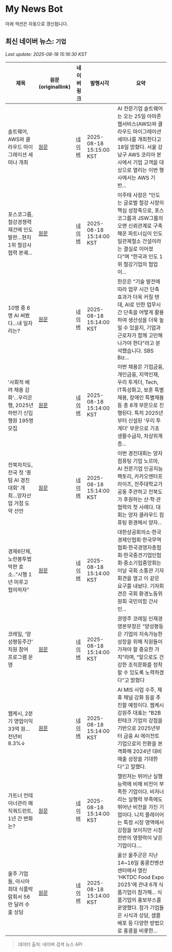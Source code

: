 # My News Bot

아래 섹션은 자동으로 갱신됩니다.

<!-- NEWS:START -->
## 최신 네이버 뉴스: `기업`
_Last update: 2025-08-18 15:16:30 KST_

| 제목 | 원문(originallink) | 네이버 링크 | 발행시각 | 요약 |
|---|---|---|---|---|
| 솔트웨어, AWS와 클라우드 마이그레이션 세미나 개최 | [원문](http://www.inews24.com/view/1877446) | [네이버](https://n.news.naver.com/mnews/article/031/0000957939?sid=105) | 2025-08-18 15:15:00 KST | AI 전문기업 솔트웨어는 오는 25일 아마존웹서비스(AWS)와 클라우드 마이그레이션 세미나를 개최한다고 18일 밝혔다. 서울 강남구 AWS 코리아 본사에서 기업 고객을 대상으로 열리는 이번 행사에서는 AWS 기반... |
| 포스코그룹, 철강경쟁력 재건에 인도 발판…현지 1위 철강사 협력 본궤... | [원문](https://www.asiatoday.co.kr/view.php?key=20250818010008064) | [네이버](https://www.asiatoday.co.kr/view.php?key=20250818010008064) | 2025-08-18 15:14:00 KST | 이주태 사장은 "인도는 글로벌 철강 시장의 핵심 성장축으로, 포스코그룹과 JSW그룹의 오랜 신뢰관계로 구축해온 파트너십이 인도 일관제철소 건설이라는 결실로 이어졌다"며 "한국과 인도 1위 철강기업의 협업이... |
| 10명 중 6명 AI 써봤다…내 일자리는? | [원문](https://biz.sbs.co.kr/article_hub/20000253872?division=NAVER) | [네이버](https://n.news.naver.com/mnews/article/374/0000458108?sid=101) | 2025-08-18 15:14:00 KST | 한은은 "기술 발전에 따라 업무 시간 단축 효과가 더욱 커질 텐데, AI로 인한 업무시간 단축을 어떻게 활용하여 생산성을 더욱 높일 수 있을지, 기업과 근로자가 함께 고민해 나가야 한다"라고 분석했습니다. SBS Biz... |
| '사회적 배려 채용 강화'…우리은행, 2025년 하반기 신입행원 195명 모집 | [원문](https://www.mhns.co.kr/news/articleView.html?idxno=721707) | [네이버](https://www.mhns.co.kr/news/articleView.html?idxno=721707) | 2025-08-18 15:14:00 KST | 이번 채용은 기업금융, 개인금융, 지역인재, 우리 투게더, Tech, IT특성화고, 보훈 특별채용, 장애인 특별채용 등 총 8개 부문으로 진행된다. 특히 2025년부터 신설된 '우리 투게더' 부문으로 기초생활수급자, 차상위계층... |
| 전북자치도, 전국 첫 '퀀텀 AI 경진대회' 개최…양자산업 거점 도약 선언 | [원문](https://www.thefairnews.co.kr/news/articleView.html?idxno=54146) | [네이버](https://www.thefairnews.co.kr/news/articleView.html?idxno=54146) | 2025-08-18 15:14:00 KST | 이번 경진대회는 양자컴퓨팅 기업 노르마, AI 전문기업 인공지능팩토리, 카카오엔터프라이즈, 전주대학교가 공동 주관하고 전북도가 후원하는 산·학·관 협력의 첫 사례다. 대회는 양자 클라우드 컴퓨팅 환경에서 양자... |
| 경제6단체, 노란봉투법 막판 호소..“시행 1년 미루고 협의하자” | [원문](http://www.fnnews.com/news/202508181437531494) | [네이버](https://n.news.naver.com/mnews/article/014/0005392967?sid=100) | 2025-08-18 15:14:00 KST | 대한상공회의소·한국경제인협회·한국무역협회·한국경영자총협회·한국중견기업인협회·중소기업중앙회는 이날 국회 소통관 기자회견을 열고 이 같은 요구를 내놨다. 기자회견은 국회 환경노동위원회 국민의힘 간사인... |
| 코레일, ‘양성평등주간’ 직원 참여 프로그램 운영 | [원문](https://idsn.co.kr/news/view/1065590595896612) | [네이버](https://idsn.co.kr/news/view/1065590595896612) | 2025-08-18 15:14:00 KST | 권영주 코레일 인재경영본부장은 “양성평등은 기업의 지속가능한 성장을 위해 직원들이 가져야 할 중요한 가치”라며, “앞으로도 건강한 조직문화를 정착할 수 있도록 노력하겠다”고 밝혔다 |
| 웹케시, 2분기 영업이익 33억 원…전년비 8.3%↓ | [원문](http://www.itdaily.kr/news/articleView.html?idxno=234833) | [네이버](http://www.itdaily.kr/news/articleView.html?idxno=234833) | 2025-08-18 15:14:00 KST | AI MIS 사업 수주, 제휴 채널 강화 등을 추진할 예정이다. 웹케시 강원주 대표는 "B2B 핀테크 기업의 강점을 기반으로 2025년부터 금융 AI 에이전트 기업으로의 전환을 본격화해 2024년 대비 매출 성장을 기대한다"고 말했다. |
| 가트너 컨테이너관리 매직쿼드런트, 1년 간 변화는? | [원문](https://byline.network/?p=9004111222574688) | [네이버](https://byline.network/?p=9004111222574688) | 2025-08-18 15:14:00 KST | 챌린저는 뛰어난 실행 능력에 비해 비전이 부족한 기업이다. 비저너리는 실행력 부족에도 뛰어난 비전을 가진 기업이다. 니치 플레이어는 특정 시장 영역에서 강점을 보이지만 시장 전반의 영향력이 낮은 기업이다.... |
| 울주 기업들, 아시아 최대 식품박람회서 56만 달러 수출 상담 | [원문](https://www.yna.co.kr/view/AKR20250818102800057?input=1195m) | [네이버](https://n.news.naver.com/mnews/article/001/0015571629?sid=101) | 2025-08-18 15:14:00 KST | 울산 울주군은 지난 14~16일 홍콩컨벤션센터에서 열린 'HKTDC Food Expo 2025'에 관내 6개 식품기업이 참가해... 식품기업의 홍보부스를 운영했다. 참가 기업들은 시식과 상담, 샘플 배포 등 다양한 방법으로 홍콩을 비롯한... |

> 데이터 출처: 네이버 검색 뉴스 API
<!-- NEWS:END -->
